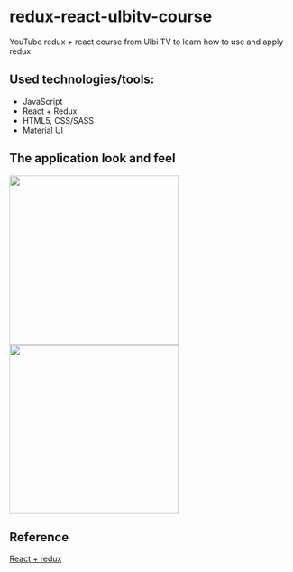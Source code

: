 # redux-react-ulbitv-course
YouTube redux + react course from Ulbi TV to learn how to use and apply redux
## Used technologies/tools:
- JavaScript
- React + Redux
- HTML5, CSS/SASS
- Material UI
## The application look and feel 
<img src="https://user-images.githubusercontent.com/56063335/176942560-776fac86-878c-48f4-b7b9-0f61ff761dd0.jpg" width="300"> <img src="https://user-images.githubusercontent.com/56063335/176942786-68236603-1f93-4eec-adaa-0ee0bee8a454.jpg" width="300">
## Reference
[React + redux](https://www.youtube.com/watch?v=5Qtqzeh5FeM&list=PL6DxKON1uLOHsBCJ_vVuvRsW84VnqmPp6)
